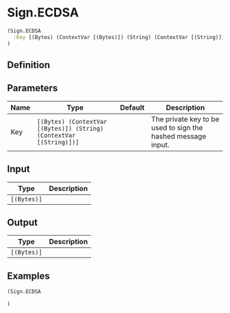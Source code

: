 # Sign.ECDSA

```clojure
(Sign.ECDSA
  :Key [(Bytes) (ContextVar [(Bytes)]) (String) (ContextVar [(String)])]
)
```

## Definition


## Parameters
| Name | Type | Default | Description |
|------|------|---------|-------------|
| Key | `[(Bytes) (ContextVar [(Bytes)]) (String) (ContextVar [(String)])]` |  | The private key to be used to sign the hashed message input. |


## Input
| Type | Description |
|------|-------------|
| `[(Bytes)]` |  |


## Output
| Type | Description |
|------|-------------|
| `[(Bytes)]` |  |


## Examples

```clojure
(Sign.ECDSA

)
```
